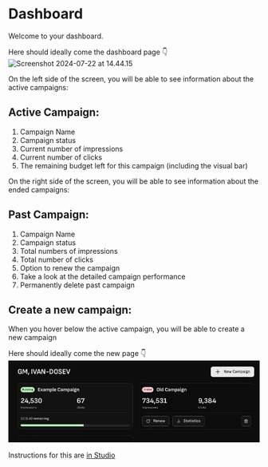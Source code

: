 # Dashboard

Welcome to your dashboard.

Here should ideally come the dashboard page 👇
![Screenshot 2024-07-22 at 14.44.15](https://hackmd.io/_uploads/SkcFd1TOA.png)

On the left side of the screen, you will be able to see information about the active campaigns:

## Active Campaign: 
1. Campaign Name
2. Campaign status
3. Current number of impressions 
4. Current number of clicks
5. The remaining budget left for this campaign (including the visual bar)

On the right side of the screen, you will be able to see information about the ended campaigns:

## Past Campaign: 
1. Campaign Name
2. Campaign status
3. Total numbers of impressions 
4. Total number of clicks
5. Option to renew the campaign
6. Take a look at the detailed campaign performance
7. Permanently delete past campaign

## Create a new campaign: 
When you hover below the active campaign, you will be able to create a new campaign

Here should ideally come the new page 👇
![Dashboard](../assets/images/dashboard.png)

Instructions for this are [in Studio](./studio.md)
